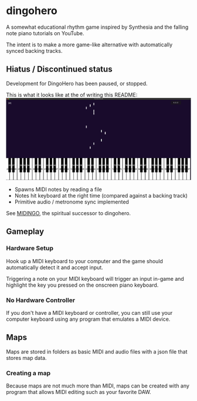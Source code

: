 # dingohero
A somewhat educational rhythm game inspired by Synthesia and the falling note piano tutorials on YouTube.

The intent is to make a more game-like alternative with automatically synced backing tracks.

## Hiatus / Discontinued status
Development for DingoHero has been paused, or stopped.

This is what it looks like at the of writing this README:
![Sample of the main game](DemoScreenshot.png)
- Spawns MIDI notes by reading a file
- Notes hit keyboard at the right time (compared against a backing track)
- Primitive audio / metronome sync implemented

See [MIDINGO](https://midingo.github.io/), the spiritual successor to dingohero.

## Gameplay
### Hardware Setup
Hook up a MIDI keyboard to your computer and the game should automatically detect it and accept input.

Triggering a note on your MIDI keyboard will trigger an input in-game and highlight the key you pressed on the onscreen piano keyboard.

### No Hardware Controller
If you don't have a MIDI keyboard or controller, you can still use your computer keyboard using any program that emulates a MIDI device.

## Maps
Maps are stored in folders as basic MIDI and audio files with a json file that stores map data.

### Creating a map
Because maps are not much more than MIDI, maps can be created with any program that allows MIDI editing such as your favorite DAW.
